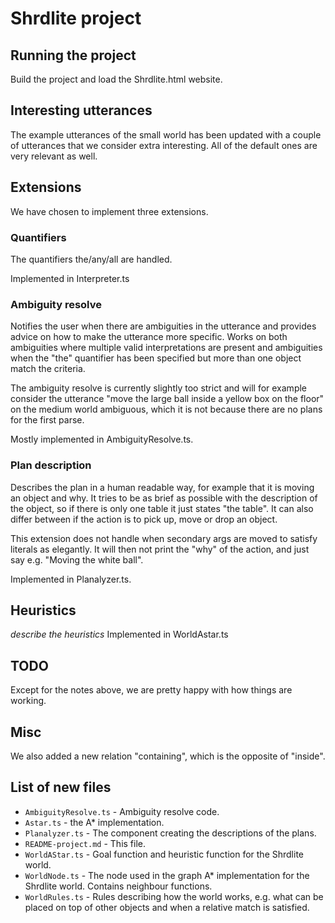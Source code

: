 # Shrdlite project

## Running the project
Build the project and load the Shrdlite.html website.

## Interesting utterances
The example utterances of the small world has been updated with a couple of utterances that we consider extra interesting. All of the default ones are very relevant as well.

## Extensions
We have chosen to implement three extensions.

### Quantifiers
The quantifiers the/any/all are handled.

Implemented in Interpreter.ts

### Ambiguity resolve
Notifies the user when there are ambiguities in the utterance and provides advice on how to make the utterance more specific. Works on both ambiguities where multiple valid interpretations are present and ambiguities when the "the" quantifier has been specified but more than one object match the criteria.

The ambiguity resolve is currently slightly too strict and will for example consider the utterance "move the large ball inside a yellow box on the floor" on the medium world ambiguous, which it is not because there are no plans for the first parse.

Mostly implemented in AmbiguityResolve.ts.

### Plan description
Describes the plan in a human readable way, for example that it is moving an object and why. It tries to be as brief as possible with the description of the object, so if there is only one table it just states "the table". It can also differ between if the action is to pick up, move or drop an object.

This extension does not handle when secondary args are moved to satisfy literals as elegantly. It will then not print the "why" of the action, and just say e.g. "Moving the white ball".

Implemented in Planalyzer.ts.

## Heuristics
*describe the heuristics*
Implemented in WorldAstar.ts

## TODO
Except for the notes above, we are pretty happy with how things are working.

## Misc
We also added a new relation "containing", which is the opposite of "inside".

## List of new files
* `AmbiguityResolve.ts` - Ambiguity resolve code.
* `Astar.ts` - the A\* implementation.
* `Planalyzer.ts` - The component creating the descriptions of the plans.
* `README-project.md` - This file.
* `WorldAStar.ts` - Goal function and heuristic function for the Shrdlite world.
* `WorldNode.ts` - The node used in the graph A\* implementation for the Shrdlite world. Contains neighbour functions.
* `WorldRules.ts` - Rules describing how the world works, e.g. what can be placed on top of other objects and when a relative match is satisfied.